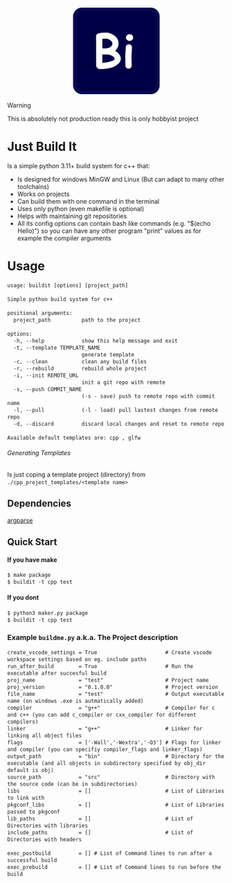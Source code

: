 <p align="center">
<img src="BuildIt.png" alt="drawing" width="200"/>
</p>

> [!WARNING]
> This is absolutely not production ready this is only hobbyist project

# Just Build It

Is a simple python 3.11+ build system for c++ that:
- Is designed for windows MinGW and Linux (But can adapt to many other toolchains)
- Works on projects 
- Can build them with one command in the terminal
- Uses only python (even makefile is optional)
- Helps with maintaining git repositories
- All its config options can contain bash like commands (e.g. "$(echo Hello)") so you can have any other program "print" values as for example the compiler arguments

# Usage

```
usage: buildit [options] [project_path]

Simple python build system for c++

positional arguments:
  project_path          path to the project

options:
  -h, --help            show this help message and exit
  -t, --template TEMPLATE_NAME
                        generate template
  -c, --clean           clean any build files
  -r, --rebuild         rebuild whole project
  -i, --init REMOTE_URL
                        init a git repo with remote
  -s, --push COMMIT_NAME
                        (-s - save) push to remote repo with commit name
  -l, --pull            (-l - load) pull lastest changes from remote repo
  -d, --discard         discard local changes and reset to remote repo

Available default templates are: cpp , glfw
```

###### Generating Templates

Is just coping a template project (directory) from `./cpp_project_templates/<template name>` 

## Dependencies

[argparse](https://pypi.org/project/argparse/)

## Quick Start

#### If you have make

```console
$ make package
$ buildit -t cpp test
```

#### If you dont

```console
$ python3 maker.py package
$ buildit -t cpp test
```

### Example `buildme.py` a.k.a. The Project description

```
create_vscode_settings = True                      # Create vscode workspace settings based on eg. include paths
run_after_build        = True                      # Run the executable after succesful build
proj_name              = "test"                    # Project name
proj_version           = "0.1.0.0"                 # Project version
file_name              = "test"                    # Output executable name (on windows .exe is autmatically added)
compiler               = "g++"                     # Compiler for c and c++ (you can add c_compiler or cxx_compiler for different compilers)
linker                 = "g++"                     # Linker for linking all object files
flags                  = ['-Wall','-Wextra','-O3'] # Flags for linker and compiler (you can specifiy compiler_flags and linker_flags)
output_path            = "bin"                     # Directory for the executable (and all objects in subdirectory specified by obj_dir default is obj)
source_path            = "src"                     # Directory with the source code (can be in subdirectories)
libs                   = []                        # List of Libraries to link with
pkgconf_libs           = []                        # List of Libraries passed to pkgconf
lib_paths              = []                        # List of Directories with libraries
include_paths          = []                        # List of Directories with headers

exec_postbuild         = [] # List of Command lines to run after a successful build
exec_prebuild          = [] # List of Command lines to run before the build

```
